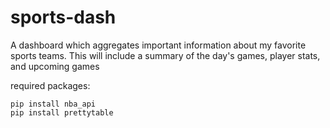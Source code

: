 # sports-dash
A dashboard which aggregates important information about my favorite sports teams. This will include a summary of the day's games, player stats, and upcoming games

required packages:
```shell
pip install nba_api
pip install prettytable
```
